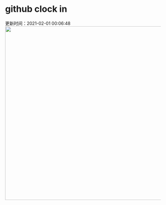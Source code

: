 # github clock in
更新时间：2021-02-01 00:06:48
 <img style="-webkit-user-select: none;margin: auto;cursor: zoom-in;" src="https://cn.bing.com/th?id=OHR.ToledoIldefonso_ZH-CN4507206651_1920x1080.jpg&rf=LaDigue_1920x1080.jpg&pid=hp" width="1004" height="564"> 